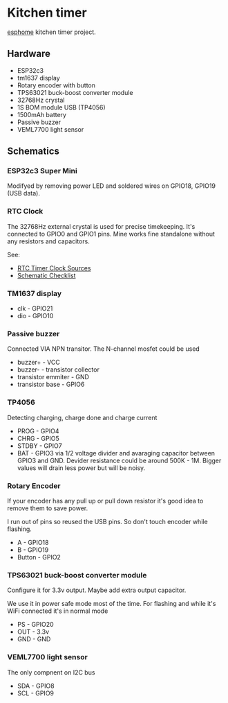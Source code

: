 # Kitchen timer

[esphome](https://github.com/esphome/esphome) kitchen timer project.

## Hardware

 * ESP32c3
 * tm1637 display
 * Rotary encoder with button
 * TPS63021 buck-boost converter module
 * 32768Hz crystal
 * 1S BOM module USB (TP4056)
 * 1500mAh battery
 * Passive buzzer
 * VEML7700 light sensor

## Schematics

### ESP32c3 Super Mini

Modifyed by removing power LED and soldered wires on GPIO18, GPIO19 (USB data).

### RTC Clock

The 32768Hz external crystal is used for precise timekeeping. It's connected to GPIO0 and GPIO1 pins. Mine works fine standalone without any resistors and capacitors.

See:

* [RTC Timer Clock Sources](https://docs.espressif.com/projects/esp-idf/en/v5.2/esp32c6/api-reference/system/system_time.html#rtc-timer-clock-sources)
* [Schematic Checklist](https://docs.espressif.com/projects/esp-hardware-design-guidelines/en/latest/esp32c6/schematic-checklist.html#rtc-clock-source-optional)

### TM1637 display

* clk - GPIO21
* dio - GPIO10

### Passive buzzer

Connected VIA NPN transitor. The N-channel mosfet could be used

* buzzer+ - VCC
* buzzer- - transistor collector
* transistor emmiter - GND
* transistor base - GPIO6

### TP4056

Detecting charging, charge done and charge current

* PROG - GPIO4
* CHRG - GPIO5
* STDBY - GPIO7
* BAT - GPIO3 via 1/2 voltage divider and avaraging capacitor between GPIO3 and GND. Devider resistance could be around 500K - 1M. Bigger values will drain less power but will be noisy.

### Rotary Encoder

If your encoder has any pull up or pull down resistor it's good idea to remove them to save power.

I run out of pins so reused the USB pins. So don't touch encoder while flashing.

* A - GPIO18
* B - GPIO19
* Button - GPIO2

### TPS63021 buck-boost converter module

Configure it for 3.3v output. Maybe add extra output capacitor.

We use it in power safe mode most of the time. For flashing and while it's WiFi connected it's in normal mode

* PS - GPIO20
* OUT - 3.3v
* GND - GND

### VEML7700 light sensor

The only compnent on I2C bus

* SDA - GPIO8
* SCL - GPIO9
